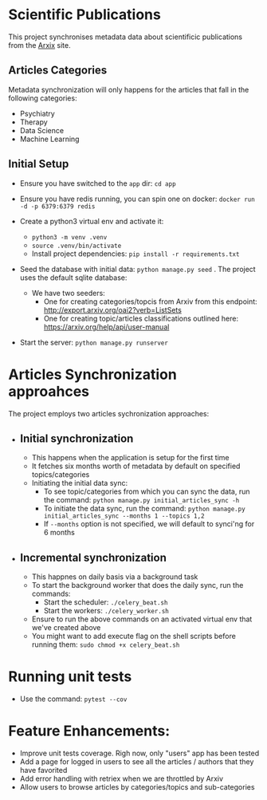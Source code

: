 # Scientific Publications
This project synchronises metadata data about scientificic publications from the [Arxix](https://arxiv.org/) site.

## Articles Categories
Metadata synchronization will only happens for the articles that fall in the following categories:
- Psychiatry
- Therapy
- Data Science
- Machine Learning

## Initial Setup
- Ensure you have switched to the `app` dir: `cd app`
- Ensure you have redis running, you can spin one on docker: `docker run -d -p 6379:6379 redis`
- Create a python3 virtual env and activate it:
    -  `python3 -m venv .venv`
    - `source .venv/bin/activate`
    - Install project dependencies:  `pip install -r requirements.txt`

- Seed the database with initial data: `python manage.py seed` . The project uses the default sqlite database:
    - We have two seeders:
        - One for creating categories/topcis from Arxiv from this endpoint: http://export.arxiv.org/oai2?verb=ListSets
        - One for creating topic/articles classifications outlined here:  https://arxiv.org/help/api/user-manual 
- Start the server: `python manage.py runserver`

# Articles Synchronization approahces
The project employs two articles sychronization approaches:
 - ## Initial synchronization
    - This happens when the application is setup for the first time
    - It fetches six months worth of metadata by default on specified topics/categories
    - Initiating the initial data sync:
        - To see topic/categories from which you can sync the data, run the command: `python manage.py initial_articles_sync -h`
        - To initiate the data sync, run the command: `python manage.py initial_articles_sync --months 1 --topics 1,2 `
        - If `--months` option is not specified, we will default to synci'ng for 6 months

- ## Incremental synchronization
    - This happnes on daily basis via a background task
    - To start the background worker that does the daily sync, run the commands:
        - Start the scheduler:  `./celery_beat.sh`
        - Start the workers:  `./celery_worker.sh`
    - Ensure to run the above commands on an activated virtual env that we've created above
    - You might want to add execute flag on the shell scripts before running them: `sudo chmod +x celery_beat.sh`


# Running unit tests
- Use the command: `pytest --cov`

# Feature Enhancements:
- Improve unit tests coverage. Righ now, only "users" app has been tested
- Add a page for logged in users to see all the articles / authors that they have favorited
- Add error handling with retriex when we are throttled by Arxiv
- Allow users to browse articles by categories/topics and sub-categories
